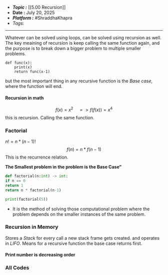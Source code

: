 - ***Topic :*** [[5.00 Recursion]]
- **Date :** July 20, 2025
- ***Platform :*** #ShraddhaKhapra 
- *Tags*: 
---
Whatever can be solved using loops, can be solved using recursion as well.
The key meaining of recursion is keep calling the same function again, and the purpose is to break down a bigger problem to multiple smaller problems.
```
def func(x):
	print(x)
	return func(x-1)
```
but the most important thing in any recursive function is the *Base case*, where the function will end.

#### Recursion in math
$$f(x) = x^2 \quad => f(f(x)) = x^4 $$ this is recursion. Calling the same function.
### Factorial
$n! = n*(n-1)!$
$$f(n) = n* f(n-1)$$
This is the recurrence relation.

**The Smallest problem in the problem is the Base Case"**
```Python
def factorial(n:int) -> int:
if n == 0
return 1
return n * factorial(n-1)

print(factorial(5))
```
- It is the method of solving those computational problem where the problem depends on the smaller instances of the same problem.
### Recursion in Memory
Stores a *Stack* for every call a new stack frame gets created. and operates in *LIFO*. Means for a recursive function the base case returns first.

#### Print number is decreasing order

### All Codes

```

```


